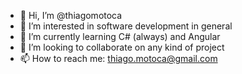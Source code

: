 - 👋 Hi, I’m @thiagomotoca
- 👀 I’m interested in software development in general
- 🌱 I’m currently learning C# (always) and Angular
- 💞️ I’m looking to collaborate on any kind of project
- 📫 How to reach me: thiago.motoca@gmail.com

<!---
thiagomotoca/thiagomotoca is a ✨ special ✨ repository because its `README.md` (this file) appears on your GitHub profile.
You can click the Preview link to take a look at your changes.
--->
